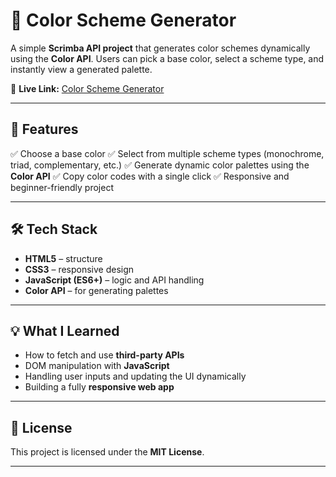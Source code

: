 # 🎨 Color Scheme Generator

A simple **Scrimba API project** that generates color schemes dynamically using the **Color API**. Users can pick a base color, select a scheme type, and instantly view a generated palette.

🔗 **Live Link:** [Color Scheme Generator](https://itslokeshx.github.io/color-scheme-generator/)

---

## 🚀 Features

✅ Choose a base color
✅ Select from multiple scheme types (monochrome, triad, complementary, etc.)
✅ Generate dynamic color palettes using the **Color API**
✅ Copy color codes with a single click
✅ Responsive and beginner-friendly project

---

## 🛠️ Tech Stack

* **HTML5** – structure
* **CSS3** – responsive design
* **JavaScript (ES6+)** – logic and API handling
* **Color API** – for generating palettes

---

## 💡 What I Learned

* How to fetch and use **third-party APIs**
* DOM manipulation with **JavaScript**
* Handling user inputs and updating the UI dynamically
* Building a fully **responsive web app**

---

## 📜 License

This project is licensed under the **MIT License**.

---
